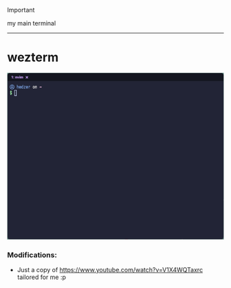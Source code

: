 > [!IMPORTANT]
> my main terminal

---

# wezterm

![](preview.png)

### Modifications:
- Just a copy of https://www.youtube.com/watch?v=V1X4WQTaxrc tailored for me :p
